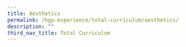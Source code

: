 ```yaml
---
title: Aesthetics
permalink: /hgp-experience/total-curriculum/aesthetics/
description: ""
third_nav_title: Total Curriculum
---
```

